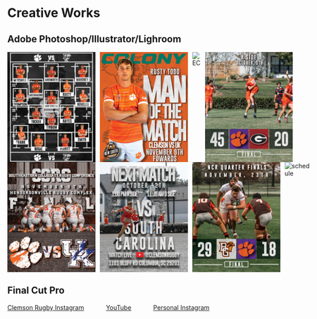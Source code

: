 # Creative Works

## Adobe Photoshop/Illustrator/Lighroom

<div style="display: flex; gap: 10px;">
    <img src="full.jpg" alt="Match Day Lineup" style="width:200px;height:250px;">
    <img src="ManOfTheMatchRusty.jpg" alt="Man Of The Match Rusty" style="width:200px;height:250px;">
    <img src="Prez.jpg" alt="EC" style="width:200px;height:250px;">
    <img src="ScoreGeorgiaAside.jpg" alt="Score Georgia" style="width:200px;height:250px;">
</div>

<div style="display: flex; gap: 10px;">
    <img src="UKNextMatch.jpg" alt="UK Next Match" style="width:200px;height:250px;">
    <img src="GameWeekSouthCarolina.jpg" alt="South Carolina" style="width:200px;height:250px;">
    <img src="ScoreBG.jpg" alt="Score BG" style="width:200px;height:250px;">
    <img src="scheduleinsta.jpg" alt="schedule" style="width:200px;height:250px;">
</div>

## Final Cut Pro
<div style="display: flex; gap: 50px;">
    <a href="https://www.instagram.com/clemsonmensrugby/">Clemson Rugby Instagram</a>
    <a href="https://www.youtube.com/@coledigregorio4176">YouTube</a>
    <a href="https://www.instagram.com/coledigregorio/">Personal Instagram</a>
</div>
